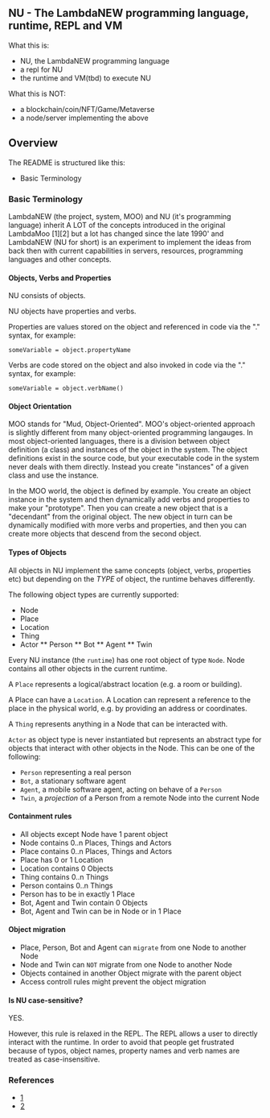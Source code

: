 ## NU - The LambdaNEW programming language, runtime, REPL and VM

What this is:
* NU, the LambdaNEW programming language
* a repl for NU
* the runtime and VM(tbd) to execute NU

What this is NOT:
* a blockchain/coin/NFT/Game/Metaverse
* a node/server implementing the above

## Overview

The README is structured like this:

* Basic Terminology


### Basic Terminology

LambdaNEW (the project, system, MOO) and NU (it's programming language) inherit A LOT of the concepts introduced in the original LambdaMoo [1][2] but a lot has changed since the late 1990' and LambdaNEW (NU for short) is an experiment to implement the ideas from back then with current capabilities in servers, resources, programming languages and other concepts. 

#### Objects, Verbs and Properties

NU consists of objects.

NU objects have properties and verbs.

Properties are values stored on the object and referenced in code via the "." syntax, for example:

```shell
someVariable = object.propertyName
```

Verbs are code stored on the object and also invoked in code via the "." syntax, for example:

```shell
someVariable = object.verbName()
```

#### Object Orientation

MOO stands for "Mud, Object-Oriented". MOO's object-oriented approach is slightly different from many object-oriented programming langauges. In most object-oriented languages, there is a division between object definition (a class) and instances of the object in the system. The object definitions exist in the source code, but your executable code in the system never deals with them directly. Instead you create "instances" of a given class and use the instance.

In the MOO world, the object is defined by example. You create an object instance in the system and then dynamically add verbs and properties to make your "prototype". Then you can create a new object that is a "decendant" from the original object. The new object in turn can be dynamically modified with more verbs and properties, and then you can create more objects that descend from the second object.

#### Types of Objects

All objects in NU implement the same concepts (object, verbs, properties etc) but depending on the *TYPE* of object, the runtime behaves differently.

The following object types are currently supported:

* Node
* Place
* Location
* Thing
* Actor
** Person
** Bot
** Agent
** Twin

Every NU instance (the `runtime`) has one root object of type `Node`. Node contains all other objects in the current runtime.

A `Place` represents a logical/abstract location (e.g. a room or building).

A Place can have a `Location`. A Location can represent a reference to the place in the physical world, e.g. by providing an address or coordinates.

A `Thing` represents anything in a Node that can be interacted with.

`Actor` as object type is never instantiated but represents an abstract type for objects that interact with other objects in the Node. This can be one of the following:

* `Person` representing a real person
* `Bot`, a stationary software agent
* `Agent`, a mobile software agent, acting on behave of a `Person`
* `Twin`, a *projection* of a Person from a remote Node into the current Node

#### Containment rules

* All objects except Node have 1 parent object
* Node contains 0..n Places, Things and Actors
* Place contains 0..n Places, Things and Actors
* Place has 0 or 1 Location
* Location contains 0 Objects
* Thing contains 0..n Things
* Person contains 0..n  Things
* Person has to be in exactly 1 Place
* Bot, Agent and Twin contain 0 Objects
* Bot, Agent and Twin can be in Node or in 1 Place


#### Object migration

* Place, Person, Bot and Agent can `migrate` from one Node to another Node
* Node and Twin can `NOT` migrate from one Node to another Node
* Objects contained in another Object migrate with the parent object
* Access controll rules might prevent the object migration


#### Is NU case-sensitive?

YES.

However, this rule is relaxed in the REPL. The REPL allows a user to directly interact with the runtime. In order to avoid that people get frustrated because of typos, object names, property names and verb names are treated as case-insensitive. 

### References

* [1](http://www.moo-cows.com/docs/manuals/ProgrammersManual.html)
* [2](https://github.com/lambdanew/lambda-moo-programming/blob/master/tutorials/moo-programmers-manual-updated.md)